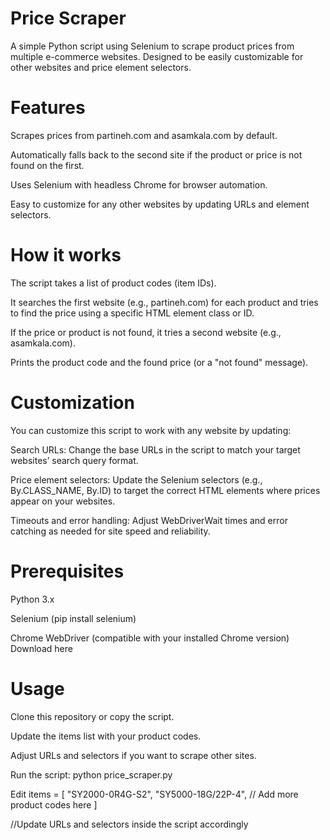 # Price Scraper
A simple Python script using Selenium to scrape product prices from multiple e-commerce websites.
Designed to be easily customizable for other websites and price element selectors.

# Features
Scrapes prices from partineh.com and asamkala.com by default.

Automatically falls back to the second site if the product or price is not found on the first.

Uses Selenium with headless Chrome for browser automation.

Easy to customize for any other websites by updating URLs and element selectors.

# How it works
The script takes a list of product codes (item IDs).

It searches the first website (e.g., partineh.com) for each product and tries to find the price using a specific HTML element class or ID.

If the price or product is not found, it tries a second website (e.g., asamkala.com).

Prints the product code and the found price (or a "not found" message).

# Customization
You can customize this script to work with any website by updating:

Search URLs: Change the base URLs in the script to match your target websites’ search query format.

Price element selectors: Update the Selenium selectors (e.g., By.CLASS_NAME, By.ID) to target the correct HTML elements where prices appear on your websites.

Timeouts and error handling: Adjust WebDriverWait times and error catching as needed for site speed and reliability.

# Prerequisites
Python 3.x

Selenium (pip install selenium)

Chrome WebDriver (compatible with your installed Chrome version)
Download here

# Usage
Clone this repository or copy the script.

Update the items list with your product codes.

Adjust URLs and selectors if you want to scrape other sites.

Run the script:
python price_scraper.py

Edit
items = [
    "SY2000-0R4G-S2",
    "SY5000-18G/22P-4",
    // Add more product codes here
]

//Update URLs and selectors inside the script accordingly
